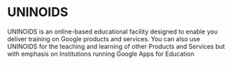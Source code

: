 **UNINOIDS**
================
UNINOIDS is an online-based educational facility designed to enable you deliver training on Google products and services. You can also use UNINOIDS for the teaching and learning of other Products and Services but with emphasis on Institutions running Google Apps for Education
